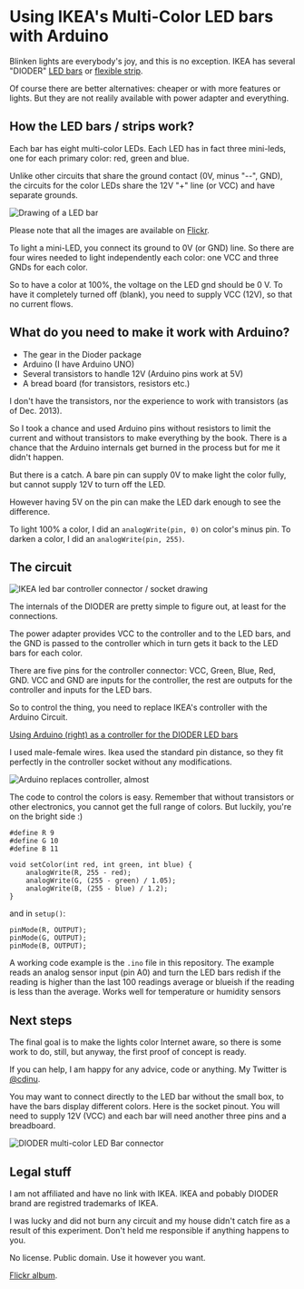 Using IKEA's Multi-Color LED bars with Arduino
==============================================

Blinken lights are everybody's joy, and this is no exception. IKEA has several "DIODER" [LED bars](http://www.ikea.com/us/en/catalog/products/50192365/) or [flexible strip](http://www.ikea.com/us/en/catalog/products/60192355/).

Of course there are better alternatives: cheaper or with more features or lights. But they are not realily available with power adapter and everything.

How the LED bars / strips work?
-------------------------------

Each bar has eight multi-color LEDs. Each LED has in fact three mini-leds, one for each primary color: red, green and blue.

Unlike other circuits that share the ground contact (0V, minus "--", GND), the circuits for the color LEDs share the 12V "+" line (or VCC) and have separate grounds.

![Drawing of a LED bar](http://farm6.staticflickr.com/5517/11590764606_96f6e1b53c.jpg)

Please note that all the images are available on [Flickr](http://www.flickr.com/photos/cristiandinu/sets/72157639090497183/).

To light a mini-LED, you connect its ground to 0V (or GND) line. So there are four wires needed to light independently each color: one VCC and three GNDs for each color.

So to have a color at 100%, the voltage on the LED gnd should be 0 V. To have it completely turned off (blank), you need to supply VCC (12V), so that no current flows. 

What do you need to make it work with Arduino?
----------

* The gear in the Dioder package
* Arduino (I have Arduino UNO)
* Several transistors to handle 12V (Arduino pins work at 5V)
* A bread board (for transistors, resistors etc.)

I don't have the transistors, nor the experience to work with transistors (as of Dec. 2013). 

So I took a chance and used Arduino pins without resistors to limit the current and without transistors to make everything by the book. There is a chance that the Arduino internals get burned in the process but for me it didn't happen. 

But there is a catch. A bare pin can supply 0V to make light the color fully, but cannot supply 12V to turn off the LED.

However having 5V on the pin can make the LED dark enough to see the difference.

To light 100% a color, I did an `analogWrite(pin, 0)` on color's minus pin.
To darken a color, I did an `analogWrite(pin, 255)`.

The circuit
-----------

![IKEA led bar controller connector / socket drawing](http://farm4.staticflickr.com/3812/11590185053_15ccf2fa4a.jpg)

The internals of the DIODER are pretty simple to figure out, at least for the connections.

The power adapter provides VCC to the controller and to the LED bars, and the GND is passed to the controller which in turn gets it back to the LED bars for each color.

There are five pins for the controller connector: VCC, Green, Blue, Red, GND. VCC and GND are inputs for the controller, the rest are outputs for the controller and inputs for the LED bars.

So to control the thing, you need to replace IKEA's controller with the Arduino Circuit.
 
[Using Arduino (right) as a controller for the DIODER LED bars](http://farm6.staticflickr.com/5529/11590310344_1d2ccbea31.jpg)

I used male-female wires. Ikea used the standard pin distance, so they fit perfectly in the controller socket without any modifications.

![Arduino replaces controller, almost](http://farm8.staticflickr.com/7347/11589966785_e25516e305.jpg)

The code to control the colors is easy. Remember that without transistors or other electronics, you cannot get the full range of colors. But luckily, you're on the bright side :)


	#define R 9
	#define G 10
	#define B 11
	
	void setColor(int red, int green, int blue) {
	    analogWrite(R, 255 - red);
	    analogWrite(G, (255 - green) / 1.05);
	    analogWrite(B, (255 - blue) / 1.2);
	}


and in `setup()`:

	pinMode(R, OUTPUT);
	pinMode(G, OUTPUT);
	pinMode(B, OUTPUT);

A working code example is the `.ino` file in this repository. The example reads an analog sensor input (pin A0) and turn the LED bars redish if the reading is higher than the last 100 readings average or blueish if the reading is less than the average. Works well for temperature or humidity sensors


Next steps
----------

The final goal is to make the lights color Internet aware, so there is some work to do, still, but anyway, the first proof of concept is ready.

If you can help, I am happy for any advice, code or anything. My Twitter is [@cdinu](http://twitter.com/cdinu).

You may want to connect directly to the LED bar without the small box, to have the bars display different colors. Here is the socket pinout. You will need to supply 12V (VCC) and each bar will need another three pins and a breadboard.

![DIODER multi-color LED Bar connector](http://farm3.staticflickr.com/2866/11589982695_3bcc6aa955.jpg)

Legal stuff
-----------

I am not affiliated and have no link with IKEA. IKEA and pobably DIODER brand are registred trademarks of IKEA.

I was lucky and did not burn any circuit and my house didn't catch fire as a result of this experiment. Don't held me responsible if anything happens to you.

No license. Public domain. Use it however you want.

[Flickr album](http://www.flickr.com/photos/cristiandinu/sets/72157639090497183/).
